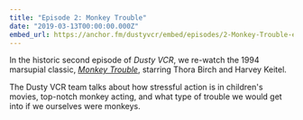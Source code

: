 ```yaml
---
title: "Episode 2: Monkey Trouble"
date: "2019-03-13T00:00:00.000Z"
embed_url: https://anchor.fm/dustyvcr/embed/episodes/2-Monkey-Trouble-e7sork
---
```

In the historic second episode of *Dusty VCR*, we re-watch the 1994 marsupial classic, [*Monkey Trouble*](https://www.imdb.com/title/tt0110557/), starring Thora Birch and Harvey Keitel.

The Dusty VCR team talks about how stressful action is in children's movies, top-notch monkey acting, and what type of trouble we would get into if we ourselves were monkeys.

<!--more-->
